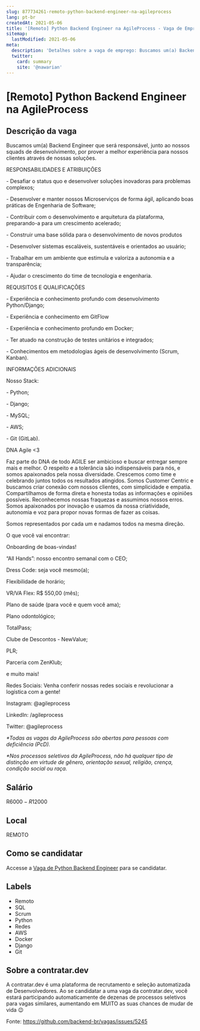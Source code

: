 ```yaml
---
slug: 877734261-remoto-python-backend-engineer-na-agileprocess
lang: pt-br
createdAt: 2021-05-06
title: '[Remoto] Python Backend Engineer na AgileProcess - Vaga de Emprego'
sitemap:
  lastModified: 2021-05-06
meta:
  description: 'Detalhes sobre a vaga de emprego: Buscamos um(a) Backend Engineer que será responsável, junto ao nossos squads de desenvolvimento, por prover a melhor experiência para nossos clientes através de nossas soluções.   RESPONSABILIDADES E ATRIBUIÇÕES   \- Desafiar o status quo e desenvolver soluções inovadoras para problemas complexos; \- Desenvolver e manter nossos Microserviços de forma ágil, aplicando boas práticas de Engenharia de Software; \- Contribuir com o desenvolvimento e arquitetura da plataforma, preparando-a para um crescimento acelerado; \- Construir uma base sólida para o desenvolvimento de novos produtos \- Desenvolver sistemas escaláveis, sustentáveis e orientados ao usuário; \- Trabalhar em um ambiente que estimula e valoriza a autonomia e a transparência; \- Ajudar o crescimento do time de tecnologia e engenharia.   REQUISITOS E QUALIFICAÇÕES   \- Experiência e conhecimento profundo com desenvolvimento Python/Django; \- Experiência e conhecimento em GitFlow \- Experiência e conhecimento profundo em Docker; \- Ter atuado na construção de testes unitários e integrados; \- Conhecimentos em metodologias ágeis de desenvolvimento (Scrum, Kanban).   INFORMAÇÕES ADICIONAIS   Nosso Stack: \- Python; \- Django; \- MySQL; \- AWS; \- Git (GitLab).   DNA Agile <3 Faz parte do DNA de todo AGILE ser ambicioso e buscar entregar sempre mais e melhor. O respeito e a tolerância são indispensáveis para nós, e somos apaixonados pela nossa diversidade. Crescemos como time e celebrando juntos todos os resultados atingidos. Somos Customer Centric e buscamos criar conexão com nossos clientes, com simplicidade e empatia. Compartilhamos de forma direta e honesta todas as informações e opiniões possíveis. Reconhecemos nossas fraquezas e assumimos nossos erros. Somos apaixonados por inovação e usamos da nossa criatividade, autonomia e voz para propor novas formas de fazer as coisas.  Somos representados por cada um e nadamos todos na mesma direção.​   O que você vai encontrar:   Onboarding de boas-vindas! “All Hands”: nosso encontro semanal com o CEO;   Dress Code: seja você mesmo(a); Flexibilidade de horário; VR/VA Flex: R$ 550,00 (mês);  Plano de saúde (para você e quem você ama); Plano odontológico;  TotalPass; Clube de Descontos - NewValue; PLR; Parceria com ZenKlub; e muito mais! Redes Sociais: Venha conferir nossas redes sociais e revolucionar a logística com a gente! Instagram: @agileprocess LinkedIn: /agileprocess Twitter: @agileprocess _\*Todas as vagas da AgileProcess são abertas para pessoas com deficiência (PcD)._ _\*Nos processos seletivos da AgileProcess, não há qualquer tipo de distinção em virtude de gênero, orientação sexual, religião, crença, condição social ou raça._'
  twitter:
    card: summary
    site: '@nawarian'
---
```


# [Remoto] Python Backend Engineer na AgileProcess

## Descrição da vaga 
Buscamos um(a) Backend Engineer que será responsável, junto ao nossos squads de desenvolvimento, por prover a melhor experiência para nossos clientes através de nossas soluções.

  

RESPONSABILIDADES E ATRIBUIÇÕES

  

\- Desafiar o status quo e desenvolver soluções inovadoras para problemas complexos;

\- Desenvolver e manter nossos Microserviços de forma ágil, aplicando boas práticas de Engenharia de Software;

\- Contribuir com o desenvolvimento e arquitetura da plataforma, preparando-a para um crescimento acelerado;

\- Construir uma base sólida para o desenvolvimento de novos produtos

\- Desenvolver sistemas escaláveis, sustentáveis e orientados ao usuário;

\- Trabalhar em um ambiente que estimula e valoriza a autonomia e a transparência;

\- Ajudar o crescimento do time de tecnologia e engenharia.

  

REQUISITOS E QUALIFICAÇÕES

  

\- Experiência e conhecimento profundo com desenvolvimento Python/Django;

\- Experiência e conhecimento em GitFlow

\- Experiência e conhecimento profundo em Docker;

\- Ter atuado na construção de testes unitários e integrados;

\- Conhecimentos em metodologias ágeis de desenvolvimento (Scrum, Kanban).

  

INFORMAÇÕES ADICIONAIS

  

Nosso Stack:

\- Python;

\- Django;

\- MySQL;

\- AWS;

\- Git (GitLab).

  

DNA Agile <3

Faz parte do DNA de todo AGILE ser ambicioso e buscar entregar sempre mais e melhor. O respeito e a tolerância são indispensáveis para nós, e somos apaixonados pela nossa diversidade. Crescemos como time e celebrando juntos todos os resultados atingidos. Somos Customer Centric e buscamos criar conexão com nossos clientes, com simplicidade e empatia. Compartilhamos de forma direta e honesta todas as informações e opiniões possíveis. Reconhecemos nossas fraquezas e assumimos nossos erros. Somos apaixonados por inovação e usamos da nossa criatividade, autonomia e voz para propor novas formas de fazer as coisas. 

Somos representados por cada um e nadamos todos na mesma direção.​

  

O que você vai encontrar:

  

Onboarding de boas-vindas!

“All Hands”: nosso encontro semanal com o CEO;  

Dress Code: seja você mesmo(a);

Flexibilidade de horário;

VR/VA Flex: R$ 550,00 (mês); 

Plano de saúde (para você e quem você ama);

Plano odontológico; 

TotalPass;

Clube de Descontos - NewValue;

PLR;

Parceria com ZenKlub;

e muito mais!

Redes Sociais: Venha conferir nossas redes sociais e revolucionar a logística com a gente!

Instagram: @agileprocess

LinkedIn: /agileprocess

Twitter: @agileprocess

_\*Todas as vagas da AgileProcess são abertas para pessoas com deficiência (PcD)._

_\*Nos processos seletivos da AgileProcess, não há qualquer tipo de distinção em virtude de gênero, orientação sexual, religião, crença, condição social ou raça._
## Salário 
R$6000 - R$12000 
## Local 
REMOTO 
## Como se candidatar 
Accesse a [Vaga de Python Backend Engineer](https://vaga.contratar.dev/apply/full/e55dfaf1-d41b-42b3-970c-8eccdab4abe9) para se candidatar. 
## Labels 
* Remoto 
* SQL 
* Scrum 
* Python 
* Redes 
* AWS 
* Docker 
* Django 
* Git 
## Sobre a contratar.dev 
A contratar.dev é uma plataforma de recrutamento e seleção automatizada de Desenvolvedores. Ao se candidatar a uma vaga da contratar.dev, você estará participando automaticamente de dezenas de processos seletivos para vagas similares, aumentando em MUITO as suas chances de mudar de vida 😉 


Fonte: https://github.com/backend-br/vagas/issues/5245